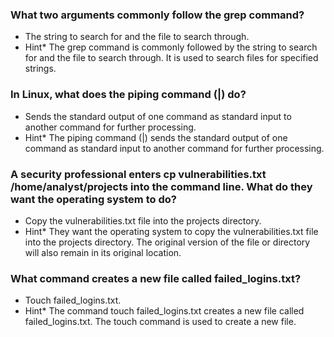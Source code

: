 ### What two arguments commonly follow the grep command?

- The string to search for and the file to search through.
- Hint\* The grep command is commonly followed by the string to search for and the file to search through. It is used to search files for specified strings.

### In Linux, what does the piping command (|) do?

- Sends the standard output of one command as standard input to another command for further processing.
- Hint\* The piping command (|) sends the standard output of one command as standard input to another command for further processing.

### A security professional enters cp vulnerabilities.txt /home/analyst/projects into the command line. What do they want the operating system to do?

- Copy the vulnerabilities.txt file into the projects directory.
- Hint\* They want the operating system to copy the vulnerabilities.txt file into the projects directory.  The original version of the file or directory will also remain in its original location.

### What command creates a new file called failed_logins.txt?

- Touch failed_logins.txt.
- Hint\* The command touch failed_logins.txt creates a new file called failed_logins.txt. The touch command is used to create a new file.